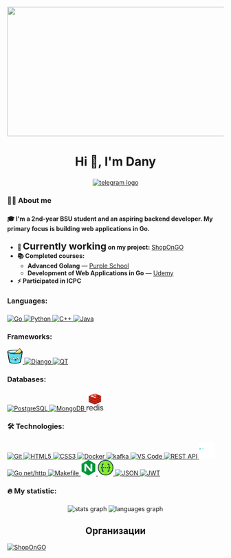 <br clear="both">

<div align="center">
  <img height="300" width="600" src="https://media1.tenor.com/m/CzdMW7wnLn8AAAAd/coding.gif"  />
</div>

###

<h1 align="center">Hi 👋, I'm Dany</h1>

###

<div align="center">
  <a href="https://t.me/LordVillainFury" target="_blank">
    <img src="https://img.shields.io/static/v1?message=Telegram&logo=telegram&label=&color=2CA5E0&logoColor=white&labelColor=&style=for-the-badge" height="25" alt="telegram logo"  />
  </a>
</div>

###

<h3 align="left">👩‍💻  About me</h3>

###

<h4 align="left">🎓 I'm a 2nd-year BSU student and an aspiring backend developer. My primary focus is building web applications in Go.</h4>

<ul align="left">
  <li><strong>🔭 <span style="font-size: 22px; font-weight: bold;">Currently working</span> on my project:</strong> 
    <a href="https://github.com/ShopOnGO/ShopOnGO">ShopOnGO</a>
  </li>
  <li><strong>📚 Completed courses:</strong>
    <ul>
      <li><strong>Advanced Golang</strong> — <a href="https://purpleschool.ru/course/go-advanced" target="_blank">Purple School</a></li>
      <li><strong>Development of Web Applications in Go</strong> — <a href="https://www.udemy.com/course/golang-ninja/" target="_blank">Udemy</a></li>
    </ul>
  </li>
  <li><strong>⚡ Participated in ICPC</strong></li>
</ul>


###


<h3 align="left">Languages:</h3>

###

<div align="left">
    <!-- Go Icon -->
    <a href="https://go.dev/doc/" target="_blank" rel="noreferrer">
        <img src="https://raw.githubusercontent.com/danielcranney/readme-generator/main/public/icons/skills/go-colored.svg" width="36" height="36" alt="Go" />
    </a>
    <!-- Python Icon -->
    <a href="https://www.python.org/" target="_blank" rel="noreferrer">
        <img src="https://raw.githubusercontent.com/danielcranney/readme-generator/main/public/icons/skills/python-colored.svg" width="36" height="36" alt="Python" />
    </a>
    <!-- C++ Icon -->
    <a href="https://docs.microsoft.com/en-us/cpp/?view=msvc-170" target="_blank" rel="noreferrer">
        <img src="https://github.com/user-attachments/assets/68eda2b5-8a22-4c85-b604-706b1f71ad6a" width="36" height="36" alt="C++" />
    </a>
    <!-- Java Icon -->
    <a href="https://www.oracle.com/java/" target="_blank" rel="noreferrer">
        <img src="https://raw.githubusercontent.com/danielcranney/readme-generator/main/public/icons/skills/java-colored.svg" width="36" height="36" alt="Java" />
    </a>
</div>

###

<h3 align="left">Frameworks:</h3>

<div align="left">
    <!-- Gin Icon -->
    <a href="https://gin-gonic.com/" target="_blank" rel="noreferrer">
        <img src="https://raw.githubusercontent.com/gin-gonic/logo/master/color.png" width="36" height="36" alt="Gin" />
    </a>
    <!-- Django Icon -->
    <a href="https://www.djangoproject.com/" target="_blank" rel="noreferrer">
        <img src="https://img.icons8.com/?size=100&id=IuuVVwsdTi2v&format=png&color=000000" width="36" height="36" alt="Django" />
    </a>
    <!-- Qt Icon -->
    <a href="https://www.qt.io/" target="_blank" rel="noreferrer">
        <img src="https://upload.wikimedia.org/wikipedia/commons/0/0b/Qt_logo_2016.svg" alt="QT" width="40" height="40"/>
    </a>
<div>

###

<h3 align="left">Databases:</h3>

###

<div align="left">
    <!-- PostgreSQL Icon -->
    <a href="https://www.postgresql.org/" target="_blank" rel="noreferrer">
        <img src="https://raw.githubusercontent.com/danielcranney/readme-generator/main/public/icons/skills/postgresql-colored.svg" width="36" height="36" alt="PostgreSQL" />
    </a>
    <!-- MongoDB Icon -->
    <a href="https://www.mongodb.com/" target="_blank" rel="noreferrer">
        <img src="https://raw.githubusercontent.com/danielcranney/readme-generator/main/public/icons/skills/mongodb-colored.svg" width="36" height="36" alt="MongoDB" />
    </a>
    <!-- Redis Icon -->
    <a href="https://redis.io" target="_blank" rel="noreferrer">
        <img src="https://raw.githubusercontent.com/devicons/devicon/master/icons/redis/redis-original-wordmark.svg" alt="redis" width="40" height="40"/>
    </a>
</div>

###

<h3 align="left">🛠 Technologies:</h3>

###

<div align="left">
    <!-- Git Icon -->
    <a href="https://git-scm.com/" target="_blank" rel="noreferrer">
        <img src="https://raw.githubusercontent.com/danielcranney/readme-generator/main/public/icons/skills/git-colored.svg" width="36" height="36" alt="Git" />
    </a>
    <!-- HTML5 Icon -->
    <a href="https://developer.mozilla.org/en-US/docs/Glossary/HTML5" target="_blank" rel="noreferrer">
        <img src="https://raw.githubusercontent.com/danielcranney/readme-generator/main/public/icons/skills/html5-colored.svg" width="36" height="36" alt="HTML5" />
    </a>
    <!-- CSS3 Icon -->
    <a href="https://www.w3.org/TR/CSS/#css" target="_blank" rel="noreferrer">
        <img src="https://raw.githubusercontent.com/danielcranney/readme-generator/main/public/icons/skills/css3-colored.svg" width="36" height="36" alt="CSS3" />
    </a>
    <!-- Docker Icon -->
    <a href="https://www.docker.com/" target="_blank" rel="noreferrer">
        <img src="https://raw.githubusercontent.com/danielcranney/readme-generator/main/public/icons/skills/docker-colored.svg" width="36" height="36" alt="Docker" />
    </a>
    <!-- Kafka Icon -->
    <a href="https://kafka.apache.org/" target="_blank" rel="noreferrer">
        <img src="https://img.icons8.com/?size=100&id=fOhLNqGJsUbJ&format=png&color=000000" alt="kafka" width="40" height="40"/>
    </a>
    <!-- VS Code Icon -->
    <a href="https://code.visualstudio.com/" target="_blank" rel="noreferrer">
        <img src="https://img.icons8.com/?size=100&id=0OQR1FYCuA9f&format=png&color=000000" width="36" height="36" alt="VS Code" />
    </a>
    <!-- REST API Icon -->
    <a href="https://restfulapi.net/" target="_blank" rel="noreferrer">
        <img src="https://img.icons8.com/color/48/000000/api-settings.png" width="36" height="36" alt="REST API" />
    </a>
    <!-- gRPC Icon -->
    <a href="https://grpc.io/" target="_blank" rel="noreferrer">
        <img src="https://raw.githubusercontent.com/devicons/devicon/master/icons/grpc/grpc-original.svg" width="36" height="36" alt="gRPC" />
    </a>
    <!-- net/http Icon -->
    <a href="https://pkg.go.dev/net/http" target="_blank" rel="noreferrer">
        <img src="https://img.icons8.com/color/48/000000/golang.png" width="36" height="36" alt="Go net/http" />
    </a>
    <!-- Makefile Icon -->
    <a href="https://www.gnu.org/software/make/" target="_blank" rel="noreferrer">
        <img src="https://img.icons8.com/ios-filled/50/000000/makefile.png" width="36" height="36" alt="Makefile" />
    </a>
    <!-- Nginx Icon -->
    <a href="https://nginx.org/" target="_blank" rel="noreferrer">
        <img src="https://raw.githubusercontent.com/devicons/devicon/master/icons/nginx/nginx-original.svg" width="36" height="36" alt="Nginx" />
    </a>
    <!-- Swagger Icon -->
    <a href="https://swagger.io/" target="_blank" rel="noreferrer">
        <img src="https://raw.githubusercontent.com/devicons/devicon/master/icons/swagger/swagger-original.svg" width="36" height="36" alt="Swagger" />
    </a>
    <!-- JSON Icon -->
    <a href="https://www.json.org/json-en.html" target="_blank" rel="noreferrer">
        <img src="https://img.icons8.com/color/48/000000/json-web-token.png" width="36" height="36" alt="JSON" />
    </a>
    <!-- JWT Icon -->
    <a href="https://jwt.io/" target="_blank" rel="noreferrer">
        <img src="https://img.icons8.com/color/48/000000/json-web-token.png" width="36" height="36" alt="JWT" />
    </a>
<div>

###

<h3 align="left">🔥  My statistic:</h3>

###

<div align="center">
  <img src="https://github-readme-stats.vercel.app/api?username=LordVillain&cache_seconds=1800&hide_title=false&hide_rank=false&show_icons=true&include_all_commits=true&count_private=true&disable_animations=false&theme=dracula&locale=en&hide_border=false&order=1" height="150" alt="stats graph"  />

  <img src="https://github-readme-stats.vercel.app/api/top-langs?username=LordVillain&locale=en&hide_title=false&layout=compact&card_width=320&langs_count=5&theme=dracula&hide_border=false&order=2&cache_seconds=1800" height="150" alt="languages graph" />

## Организации

<div align="left">
  <a href="https://github.com/ShopOnGO">
    <img src="https://avatars.githubusercontent.com/u/201571873?s=400&u=a52bf03aece69b1265a2a196f903d612220c51f6&v=4" width="200" alt="ShopOnGO" />
  </a>
</div>

</div>

###
